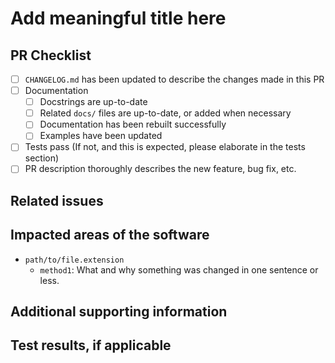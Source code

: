 
<!--
IMPORTANT NOTES

1. Use GH flavored markdown when writing your description:
   https://docs.github.com/en/get-started/writing-on-github/getting-started-with-writing-and-formatting-on-github/basic-writing-and-formatting-syntax

2. If all boxes in the PR Checklist cannot be checked, this PR should be marked as a draft.

3. DO NOT DELTE ANYTHING FROM THIS TEMPLATE. If a section does not apply to you, simply write
   "N/A" in the description.

4. Code snippets to highlight new, modified, or problematic functionality are highly encouraged,
   though not required. Be sure to use proper code higlighting as demonstrated below.

   ```python
    def a_func():
        return 1

    a = 1
    b = a_func()
    print(a + b)
    ```
-->

<!--The title should clearly define your contribution succinctly.-->
# Add meaningful title here

<!-- Describe your feature here. Please include any code snippets or examples in this section. -->


## PR Checklist

<!--Tick these boxes if they are complete, or format them as "[x]" for the markdown to render. -->
- [ ] `CHANGELOG.md` has been updated to describe the changes made in this PR
- [ ] Documentation
  - [ ] Docstrings are up-to-date
  - [ ] Related `docs/` files are up-to-date, or added when necessary
  - [ ] Documentation has been rebuilt successfully
  - [ ] Examples have been updated
- [ ] Tests pass (If not, and this is expected, please elaborate in the tests section)
- [ ] PR description thoroughly describes the new feature, bug fix, etc.

## Related issues

<!--If one exists, link to a related GitHub Issue.-->


## Impacted areas of the software

<!--
Replace the below example with any added or modified files, and briefly describe what has been changed or added, and why.
-->
- `path/to/file.extension`
  - `method1`: What and why something was changed in one sentence or less.

## Additional supporting information

<!--Add any other context about the problem here.-->


## Test results, if applicable

<!--
Add the results from unit tests and regression tests here along with justification for any
failing test cases.
-->


<!--
__ For NREL use __
Release checklist:
- [ ] Update the version in h2integrate/__init__.py
- [ ] Verify docs builds correctly
- [ ] Create a tag on the main branch in the NREL/H2Integrate repository and push
- [ ] Ensure the Test PyPI build is successful
- [ ] Create a release on the main branch
-->

